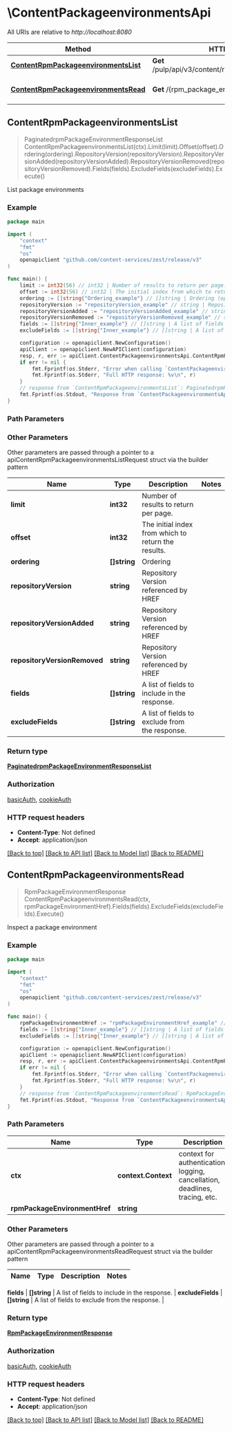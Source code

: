 # \ContentPackageenvironmentsApi

All URIs are relative to *http://localhost:8080*

Method | HTTP request | Description
------------- | ------------- | -------------
[**ContentRpmPackageenvironmentsList**](ContentPackageenvironmentsApi.md#ContentRpmPackageenvironmentsList) | **Get** /pulp/api/v3/content/rpm/packageenvironments/ | List package environments
[**ContentRpmPackageenvironmentsRead**](ContentPackageenvironmentsApi.md#ContentRpmPackageenvironmentsRead) | **Get** /{rpm_package_environment_href} | Inspect a package environment



## ContentRpmPackageenvironmentsList

> PaginatedrpmPackageEnvironmentResponseList ContentRpmPackageenvironmentsList(ctx).Limit(limit).Offset(offset).Ordering(ordering).RepositoryVersion(repositoryVersion).RepositoryVersionAdded(repositoryVersionAdded).RepositoryVersionRemoved(repositoryVersionRemoved).Fields(fields).ExcludeFields(excludeFields).Execute()

List package environments



### Example

```go
package main

import (
    "context"
    "fmt"
    "os"
    openapiclient "github.com/content-services/zest/release/v3"
)

func main() {
    limit := int32(56) // int32 | Number of results to return per page. (optional)
    offset := int32(56) // int32 | The initial index from which to return the results. (optional)
    ordering := []string{"Ordering_example"} // []string | Ordering (optional)
    repositoryVersion := "repositoryVersion_example" // string | Repository Version referenced by HREF (optional)
    repositoryVersionAdded := "repositoryVersionAdded_example" // string | Repository Version referenced by HREF (optional)
    repositoryVersionRemoved := "repositoryVersionRemoved_example" // string | Repository Version referenced by HREF (optional)
    fields := []string{"Inner_example"} // []string | A list of fields to include in the response. (optional)
    excludeFields := []string{"Inner_example"} // []string | A list of fields to exclude from the response. (optional)

    configuration := openapiclient.NewConfiguration()
    apiClient := openapiclient.NewAPIClient(configuration)
    resp, r, err := apiClient.ContentPackageenvironmentsApi.ContentRpmPackageenvironmentsList(context.Background()).Limit(limit).Offset(offset).Ordering(ordering).RepositoryVersion(repositoryVersion).RepositoryVersionAdded(repositoryVersionAdded).RepositoryVersionRemoved(repositoryVersionRemoved).Fields(fields).ExcludeFields(excludeFields).Execute()
    if err != nil {
        fmt.Fprintf(os.Stderr, "Error when calling `ContentPackageenvironmentsApi.ContentRpmPackageenvironmentsList``: %v\n", err)
        fmt.Fprintf(os.Stderr, "Full HTTP response: %v\n", r)
    }
    // response from `ContentRpmPackageenvironmentsList`: PaginatedrpmPackageEnvironmentResponseList
    fmt.Fprintf(os.Stdout, "Response from `ContentPackageenvironmentsApi.ContentRpmPackageenvironmentsList`: %v\n", resp)
}
```

### Path Parameters



### Other Parameters

Other parameters are passed through a pointer to a apiContentRpmPackageenvironmentsListRequest struct via the builder pattern


Name | Type | Description  | Notes
------------- | ------------- | ------------- | -------------
 **limit** | **int32** | Number of results to return per page. | 
 **offset** | **int32** | The initial index from which to return the results. | 
 **ordering** | **[]string** | Ordering | 
 **repositoryVersion** | **string** | Repository Version referenced by HREF | 
 **repositoryVersionAdded** | **string** | Repository Version referenced by HREF | 
 **repositoryVersionRemoved** | **string** | Repository Version referenced by HREF | 
 **fields** | **[]string** | A list of fields to include in the response. | 
 **excludeFields** | **[]string** | A list of fields to exclude from the response. | 

### Return type

[**PaginatedrpmPackageEnvironmentResponseList**](PaginatedrpmPackageEnvironmentResponseList.md)

### Authorization

[basicAuth](../README.md#basicAuth), [cookieAuth](../README.md#cookieAuth)

### HTTP request headers

- **Content-Type**: Not defined
- **Accept**: application/json

[[Back to top]](#) [[Back to API list]](../README.md#documentation-for-api-endpoints)
[[Back to Model list]](../README.md#documentation-for-models)
[[Back to README]](../README.md)


## ContentRpmPackageenvironmentsRead

> RpmPackageEnvironmentResponse ContentRpmPackageenvironmentsRead(ctx, rpmPackageEnvironmentHref).Fields(fields).ExcludeFields(excludeFields).Execute()

Inspect a package environment



### Example

```go
package main

import (
    "context"
    "fmt"
    "os"
    openapiclient "github.com/content-services/zest/release/v3"
)

func main() {
    rpmPackageEnvironmentHref := "rpmPackageEnvironmentHref_example" // string | 
    fields := []string{"Inner_example"} // []string | A list of fields to include in the response. (optional)
    excludeFields := []string{"Inner_example"} // []string | A list of fields to exclude from the response. (optional)

    configuration := openapiclient.NewConfiguration()
    apiClient := openapiclient.NewAPIClient(configuration)
    resp, r, err := apiClient.ContentPackageenvironmentsApi.ContentRpmPackageenvironmentsRead(context.Background(), rpmPackageEnvironmentHref).Fields(fields).ExcludeFields(excludeFields).Execute()
    if err != nil {
        fmt.Fprintf(os.Stderr, "Error when calling `ContentPackageenvironmentsApi.ContentRpmPackageenvironmentsRead``: %v\n", err)
        fmt.Fprintf(os.Stderr, "Full HTTP response: %v\n", r)
    }
    // response from `ContentRpmPackageenvironmentsRead`: RpmPackageEnvironmentResponse
    fmt.Fprintf(os.Stdout, "Response from `ContentPackageenvironmentsApi.ContentRpmPackageenvironmentsRead`: %v\n", resp)
}
```

### Path Parameters


Name | Type | Description  | Notes
------------- | ------------- | ------------- | -------------
**ctx** | **context.Context** | context for authentication, logging, cancellation, deadlines, tracing, etc.
**rpmPackageEnvironmentHref** | **string** |  | 

### Other Parameters

Other parameters are passed through a pointer to a apiContentRpmPackageenvironmentsReadRequest struct via the builder pattern


Name | Type | Description  | Notes
------------- | ------------- | ------------- | -------------

 **fields** | **[]string** | A list of fields to include in the response. | 
 **excludeFields** | **[]string** | A list of fields to exclude from the response. | 

### Return type

[**RpmPackageEnvironmentResponse**](RpmPackageEnvironmentResponse.md)

### Authorization

[basicAuth](../README.md#basicAuth), [cookieAuth](../README.md#cookieAuth)

### HTTP request headers

- **Content-Type**: Not defined
- **Accept**: application/json

[[Back to top]](#) [[Back to API list]](../README.md#documentation-for-api-endpoints)
[[Back to Model list]](../README.md#documentation-for-models)
[[Back to README]](../README.md)

